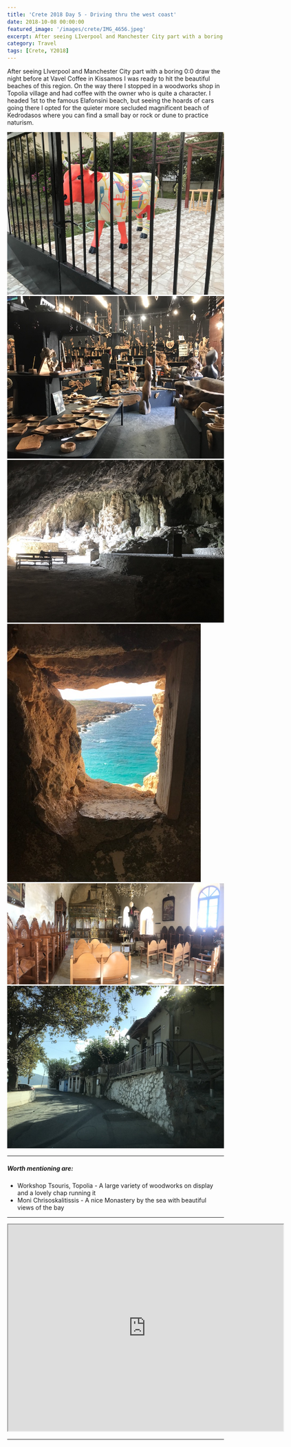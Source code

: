 ```yaml
---
title: 'Crete 2018 Day 5 - Driving thru the west coast'
date: 2018-10-08 00:00:00
featured_image: '/images/crete/IMG_4656.jpeg'
excerpt: After seeing LIverpool and Manchester City part with a boring 0:0 draw the night before at Vavel Coffee in Kissamos I was ready to hit the beautiful beaches of this region.
category: Travel
tags: [Crete, Y2018]
---
```


After seeing LIverpool and Manchester City part with a boring 0:0 draw the night before at Vavel Coffee in Kissamos I was ready to hit the beautiful beaches of this region. On the way there I stopped in a woodworks shop in Topolia village and had coffee with the owner who is quite a character. I headed 1st to the famous Elafonsini beach, but seeing the hoards of cars going there I opted for the quieter more secluded magnificent beach of Kedrodasos where you can find a small bay or rock or dune to practice naturism.
<div class="gallery" data-columns="1">
	<img src="/images/crete/IMG_4637.jpeg">
	<img src="/images/crete/IMG_4641.jpeg">
	<img src="/images/crete/IMG_4644.jpeg">
	<img src="/images/crete/IMG_4656.jpeg">
	<img src="/images/crete/IMG_4659.jpeg">
	<img src="/images/crete/IMG_4662.jpeg">
	<!-- 
<figure>
  <img src="/images/crete/IMG_4662.jpeg" alt="my alt text"/>
  <figcaption>This is my caption text.</figcaption>
</figure>
<figure>
  <img src="/images/crete/IMG_4662.jpeg" alt="my alt text"/>
  <figcaption>This is my caption text.</figcaption>
</figure>
 -->
</div>

---

##### Worth mentioning  are:

 
* Workshop Tsouris, Topolia - A large variety of woodworks on display and a lovely chap running it
* Moni Chrisoskalitissis - A nice Monastery by the sea with beautiful views of the bay

---

<iframe src="https://www.google.com/maps/d/embed?mid=1f-JLhm2wqeShLQF4w1rDu54dvBfcqSPa" width="640" height="480"></iframe>

---